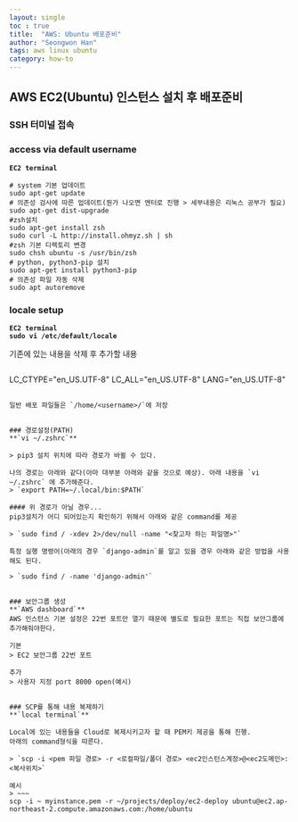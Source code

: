 ```yaml
---
layout: single  
toc : true  
title:  "AWS: Ubuntu 배포준비"  
author: "Seongwon Han"  
tags: aws linux ubuntu 
category: how-to
---
```


## AWS EC2(Ubuntu) 인스턴스 설치 후 배포준비
### SSH 터미널 접속 

### access via default username  
**`EC2 terminal`**  

~~~
# system 기본 업데이트
sudo apt-get update
# 의존성 검사에 따른 업데이트(뭔가 나오면 엔터로 진행 > 세부내용은 리눅스 공부가 필요)
sudo apt-get dist-upgrade  
#zsh설치
sudo apt-get install zsh
sudo curl -L http://install.ohmyz.sh | sh
#zsh 기본 디렉토리 변경
sudo chsh ubuntu -s /usr/bin/zsh 
# python, python3-pip 설치
sudo apt-get install python3-pip 
# 의존성 파일 자동 삭제 
sudo apt autoremove 
~~~

### locale setup 
**`EC2 terminal`**  
**`sudo vi /etc/default/locale`**

기존에 있는 내용을 삭제 후 추가할 내용
>~~~
LC_CTYPE="en_US.UTF-8"
LC_ALL="en_US.UTF-8"
LANG="en_US.UTF-8"
~~~

일반 배포 파일들은 `/home/<username>/`에 저장


### 경로설정(PATH)  
**`vi ~/.zshrc`** 

> pip3 설치 위치에 따라 경로가 바뀔 수 있다.  

나의 경로는 아래와 같다(아마 대부분 아래와 같을 것으로 예상). 아래 내용을 `vi ~/.zshrc` 에 추가해준다.  
> `export PATH=~/.local/bin:$PATH`

#### 위 경로가 아닐 경우...
pip3설치가 어디 되어있는지 확인하기 위해서 아래와 같은 command를 제공

> `sudo find / -xdev 2>/dev/null -name "<찾고자 하는 파일명>"`  

특정 실행 명령어(아래의 경우 `django-admin`를 알고 있을 경우 아래와 같은 방법을 사용해도 된다.   

> `sudo find / -name 'django-admin'`


### 보안그룹 생성
**`AWS dashboard`**  
AWS 인스턴스 기본 설정은 22번 포트만 열기 때문에 별도로 필요한 포트는 직접 보안그룹에 추가해줘야한다.  

기본 
> EC2 보안그룹 22번 포트

추가  
> 사용자 지정 port 8000 open(예시) 


### SCP를 통해 내용 복제하기
**`local terminal`**

Local에 있는 내용들을 Cloud로 복제시키고자 할 때 PEM키 제공을 통해 진행. 
아래의 command형식을 따른다.   

> `scp -i <pem 파일 경로> -r <로컬파일/폴더 경로> <ec2인스턴스계정>@<ec2도메인>:<복사위치>`

예시 
> ~~~
scp -i ~ myinstance.pem -r ~/projects/deploy/ec2-deploy ubuntu@ec2.ap-northeast-2.compute.amazonaws.com:/home/ubuntu
~~~
